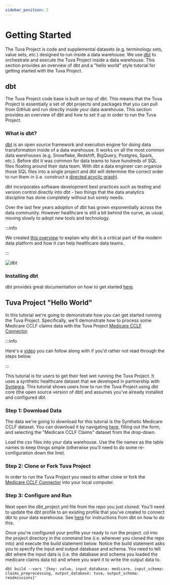 ```yaml
---
sidebar_position: 2
---
```


# Getting Started

The Tuva Project is code and supplemental datasets (e.g. terminology sets, value sets, etc.) designed to run inside a data warehouse.  We use [dbt](https://www.getdbt.com/) to orchestrate and execute the Tuva Project inside a data warehouse.  This section provides an overview of dbt and a "hello world" style tutorial for getting started with the Tuva Project.

## dbt

The Tuva Project code base is built on top of dbt.  This means that the Tuva Project is essentially a set of dbt projects and packages that you can pull from GitHub and run directly inside your data warehouse.  This section provides an overview of dbt and how to set it up in order to run the Tuva Project.

### What is dbt?

[dbt](https://www.getdbt.com/) is an open source framework and execution engine for doing data transformation inside of a data warehouse.  It works on all the most common data warehouses (e.g. Snowflake, Redshift, BigQuery, Postgres, Spark, etc.).  Before dbt it was common for data teams to have hundreds of SQL files floating around their data team.  With dbt a data engineer can organize those SQL files into a single project and dbt will determine the correct order to run them in (i.e. construct a [directed acyclic graph](https://en.wikipedia.org/wiki/Directed_acyclic_graph)).

dbt incorporates software development best practices such as testing and version control directly into dbt - two things that the data analytics discipline has done completely without but sorely needs.

Over the last few years adoption of dbt has grown exponentially across the data community.  However healthcare is still a bit behind the curve, as usual, moving slowly to adopt new tools and technology.  

:::info

We created [this overview](https://docs.google.com/presentation/d/17gXDpjIFFNArqvTZl4vSp_KMlDcpFVHkRJC7edEUZXc/edit?usp=sharing) to explain why dbt is a critical part of the modern data platform and how it can help healthcare data teams.

:::

![dbt](/img/dbt.png)

### Installing dbt

dbt provides great documentation on how to get started [here](https://docs.getdbt.com/tutorial/getting-started).

## Tuva Project "Hello World"

In this tutorial we're going to demonstrate how you can get started running the Tuva Project.  Specifically, we'll demonstrate how to process some Medicare CCLF claims data with the Tuva Project [Medicare CCLF Connector](https://github.com/tuva-health/medicare_cclf_connector).  

:::info

Here's a [video](https://www.youtube.com/watch?v=QpuLUJgU2j4) you can follow along with if you'd rather not read through the steps below.

:::

This tutorial is for users to get their feet wet running the Tuva Project.  It uses a synthetic healthcare dataset that we developed in partnership with [Syntegra](https://www.syntegra.io/).  This tutorial shows users how to run the Tuva Project using dbt core (the open source version of dbt) and assumes you've already installed and configured dbt.

### Step 1: Download Data
The data we're going to download for this tutorial is the Synthetic Medicare CCLF dataset.  You can download it by navigating [here](https://www.syntegra.io/try-syntegra-data), filling out the form, and selecting the "Medicare CCLF Claims" dataset from the drop-down.

Load the csv files into your data warehouse.  Use the file names as the table names to keep things simple (otherwise you'll need to do some re-configuration down the line).

### Step 2: Clone or Fork Tuva Project 
In order to run the Tuva Project you need to either clone or fork the [Medicare CCLF Connector](https://github.com/tuva-health/medicare_cclf_connector) into your local computer.


### Step 3: Configure and Run
Next open the dbt_project.yml file from the repo you just cloned.  You'll need to update the dbt profile to an existing profile that you've created to connect dbt to your data warehouse.  See [here](https://docs.getdbt.com/dbt-cli/configure-your-profile) for instructions from dbt on how to do this.

Once you're configured your profile your ready to run the project.  cd into the project directory in the command line (i.e. wherever you cloned the repo into) and execute the build statement below.  Notice the build statement asks you to specify the input and output database and schema.  You need to tell dbt where the input data is (i.e. the database and schema you loaded the medicare claims data to) and where you want it to write the output data to.

```
dbt build --vars '{key: value, input_database: medicare, input_schema: claims_preprocessing, output_database: tuva, output_schema: readmissions}'
```
